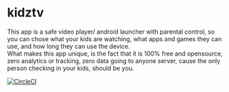 # kidztv

This app is a safe video player/ android launcher with parental control, so you can chose what your kids are
watching, what apps and games they can use, and how long they can use the device.<br/>
What makes this app unique, is the fact that it is 100% free and opensource, zero analytics or tracking, zero
data going to anyone server, cause the only person checking in your kids, should be you.

[![CircleCI](https://circleci.com/gh/eltonkola/kidztv.svg?style=svg)](https://circleci.com/gh/eltonkola/kidztv)


